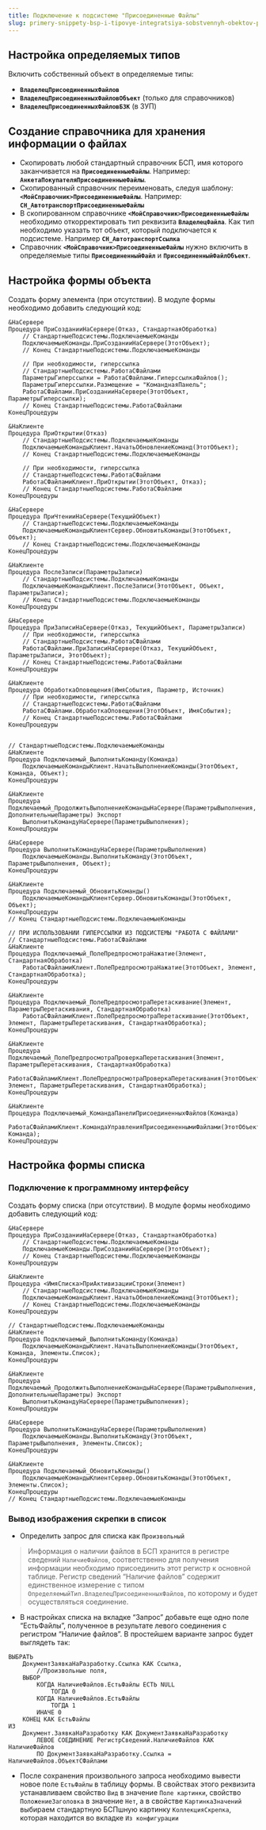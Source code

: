 ```yaml
---
title: Подключение к подсистеме "Присоединенные Файлы"
slug: primery-snippety-bsp-i-tipovye-integratsiya-sobstvennyh-obektov-podklyuchenie-k-podsistemam/podklyuchenie-k-podsisteme-prisoedinennye-fayly
---
```


## Настройка определяемых типов

Включить собственный объект в определяемые типы:
- **`ВладелецПрисоединенныхФайлов`**
- **`ВладелецПрисоединенныхФайловОбъект`** (только для справочников)
- **`ВладелецПрисоединенныхФайловБЗК`** (в ЗУП)

## Создание справочника для хранения информации о файлах
- Скопировать любой стандартный справочник БСП, имя которого заканчивается на **`ПрисоединенныеФайлы`**. Например: **`АнкетаПокупателяПрисоединенныеФайлы`**.
- Скопированный справочник переименовать, следуя шаблону: **`<МойСправочник>ПрисоединенныеФайлы`**. Например: **`СН_АвтотранспортПрисоединенныеФайлы`**
- В скопированном справочнике **`<МойСправочник>ПрисоединенныеФайлы`** необходимо откорректировать тип реквизита **`ВладелецФайла`**. Как тип необходимо указать тот объект, который подключается к подсистеме. Например **`СН_АвтотранспортСсылка`**
- Справочник **`<МойСправочник>ПрисоединенныеФайлы`** нужно включить в определяемые типы **`ПрисоединенныйФайл`** и **`ПрисоединенныйФайлОбъект`**.

## Настройка формы объекта
Создать форму элемента (при отсутствии). В модуле формы необходимо добавить следующий код:
```bsl
&НаСервере
Процедура ПриСозданииНаСервере(Отказ, СтандартнаяОбработка)
    // СтандартныеПодсистемы.ПодключаемыеКоманды
    ПодключаемыеКоманды.ПриСозданииНаСервере(ЭтотОбъект);
    // Конец СтандартныеПодсистемы.ПодключаемыеКоманды
 
    // При необходимости, гиперссылка
    // СтандартныеПодсистемы.РаботаСФайлами
    ПараметрыГиперссылки = РаботаСФайлами.ГиперссылкаФайлов();
    ПараметрыГиперссылки.Размещение = "КоманднаяПанель";
    РаботаСФайлами.ПриСозданииНаСервере(ЭтотОбъект, ПараметрыГиперссылки);
    // Конец СтандартныеПодсистемы.РаботаСФайлами
КонецПроцедуры 
 
&НаКлиенте
Процедура ПриОткрытии(Отказ)
    // СтандартныеПодсистемы.ПодключаемыеКоманды
    ПодключаемыеКомандыКлиент.НачатьОбновлениеКоманд(ЭтотОбъект);
    // Конец СтандартныеПодсистемы.ПодключаемыеКоманды
 
    // При необходимости, гиперссылка
    // СтандартныеПодсистемы.РаботаСФайлами
    РаботаСФайламиКлиент.ПриОткрытии(ЭтотОбъект, Отказ);
    // Конец СтандартныеПодсистемы.РаботаСФайлами
КонецПроцедуры
 
&НаСервере
Процедура ПриЧтенииНаСервере(ТекущийОбъект)
    // СтандартныеПодсистемы.ПодключаемыеКоманды
    ПодключаемыеКомандыКлиентСервер.ОбновитьКоманды(ЭтотОбъект, Объект);
    // Конец СтандартныеПодсистемы.ПодключаемыеКоманды
КонецПроцедуры
 
&НаКлиенте
Процедура ПослеЗаписи(ПараметрыЗаписи)
    // СтандартныеПодсистемы.ПодключаемыеКоманды
    ПодключаемыеКомандыКлиент.ПослеЗаписи(ЭтотОбъект, Объект, ПараметрыЗаписи);
    // Конец СтандартныеПодсистемы.ПодключаемыеКоманды
КонецПроцедуры
 
&НаСервере
Процедура ПриЗаписиНаСервере(Отказ, ТекущийОбъект, ПараметрыЗаписи)
    // При необходимости, гиперссылка
    // СтандартныеПодсистемы.РаботаСФайлами
    РаботаСФайлами.ПриЗаписиНаСервере(Отказ, ТекущийОбъект, ПараметрыЗаписи, ЭтотОбъект);
    // Конец СтандартныеПодсистемы.РаботаСФайлами
КонецПроцедуры
 
&НаКлиенте
Процедура ОбработкаОповещения(ИмяСобытия, Параметр, Источник)
    // При необходимости, гиперссылка
    // СтандартныеПодсистемы.РаботаСФайлами
    РаботаСФайлами.ОбработкаОповещения(ЭтотОбъект, ИмяСобытия);
    // Конец СтандартныеПодсистемы.РаботаСФайлами
КонецПроцедуры
 
 
// СтандартныеПодсистемы.ПодключаемыеКоманды
&НаКлиенте
Процедура Подключаемый_ВыполнитьКоманду(Команда)
    ПодключаемыеКомандыКлиент.НачатьВыполнениеКоманды(ЭтотОбъект, Команда, Объект);
КонецПроцедуры
 
&НаКлиенте
Процедура Подключаемый_ПродолжитьВыполнениеКомандыНаСервере(ПараметрыВыполнения, ДополнительныеПараметры) Экспорт
    ВыполнитьКомандуНаСервере(ПараметрыВыполнения);
КонецПроцедуры
 
&НаСервере
Процедура ВыполнитьКомандуНаСервере(ПараметрыВыполнения)
    ПодключаемыеКоманды.ВыполнитьКоманду(ЭтотОбъект, ПараметрыВыполнения, Объект);
КонецПроцедуры
 
&НаКлиенте
Процедура Подключаемый_ОбновитьКоманды()
    ПодключаемыеКомандыКлиентСервер.ОбновитьКоманды(ЭтотОбъект, Объект);
КонецПроцедуры
// Конец СтандартныеПодсистемы.ПодключаемыеКоманды
 
// ПРИ ИСПОЛЬЗОВАНИИ ГИПЕРССЫЛКИ ИЗ ПОДСИСТЕМЫ "РАБОТА С ФАЙЛАМИ"
// СтандартныеПодсистемы.РаботаСФайлами
&НаКлиенте
Процедура Подключаемый_ПолеПредпросмотраНажатие(Элемент, СтандартнаяОбработка)
    РаботаСФайламиКлиент.ПолеПредпросмотраНажатие(ЭтотОбъект, Элемент, СтандартнаяОбработка);
КонецПроцедуры
 
&НаКлиенте
Процедура Подключаемый_ПолеПредпросмотраПеретаскивание(Элемент, ПараметрыПеретаскивания, СтандартнаяОбработка)
    РаботаСФайламиКлиент.ПолеПредпросмотраПеретаскивание(ЭтотОбъект, Элемент, ПараметрыПеретаскивания, СтандартнаяОбработка);
КонецПроцедуры
 
&НаКлиенте
Процедура Подключаемый_ПолеПредпросмотраПроверкаПеретаскивания(Элемент, ПараметрыПеретаскивания, СтандартнаяОбработка)
    РаботаСФайламиКлиент.ПолеПредпросмотраПроверкаПеретаскивания(ЭтотОбъект, Элемент, ПараметрыПеретаскивания, СтандартнаяОбработка);
КонецПроцедуры
 
&НаКлиенте
Процедура Подключаемый_КомандаПанелиПрисоединенныхФайлов(Команда)
    РаботаСФайламиКлиент.КомандаУправленияПрисоединеннымиФайлами(ЭтотОбъект, Команда);
КонецПроцедуры
```
## Настройка формы списка
### Подключение к программному интерфейсу
Создать форму списка (при отсутствии). В модуле формы необходимо добавить следующий код:
  
```bsl
&НаСервере
Процедура ПриСозданииНаСервере(Отказ, СтандартнаяОбработка)
    // СтандартныеПодсистемы.ПодключаемыеКоманды
    ПодключаемыеКоманды.ПриСозданииНаСервере(ЭтотОбъект);
    // Конец СтандартныеПодсистемы.ПодключаемыеКоманды
КонецПроцедуры
 
&НаКлиенте
Процедура <ИмяСписка>ПриАктивизацииСтроки(Элемент)
    // СтандартныеПодсистемы.ПодключаемыеКоманды
    ПодключаемыеКомандыКлиент.НачатьОбновлениеКоманд(ЭтотОбъект);
    // Конец СтандартныеПодсистемы.ПодключаемыеКоманды
КонецПроцедуры
 
// СтандартныеПодсистемы.ПодключаемыеКоманды
&НаКлиенте
Процедура Подключаемый_ВыполнитьКоманду(Команда)
    ПодключаемыеКомандыКлиент.НачатьВыполнениеКоманды(ЭтотОбъект, Команда, Элементы.Список);
КонецПроцедуры
 
&НаКлиенте
Процедура Подключаемый_ПродолжитьВыполнениеКомандыНаСервере(ПараметрыВыполнения, ДополнительныеПараметры) Экспорт
    ВыполнитьКомандуНаСервере(ПараметрыВыполнения);
КонецПроцедуры
 
&НаСервере
Процедура ВыполнитьКомандуНаСервере(ПараметрыВыполнения)
    ПодключаемыеКоманды.ВыполнитьКоманду(ЭтотОбъект, ПараметрыВыполнения, Элементы.Список);
КонецПроцедуры
 
&НаКлиенте
Процедура Подключаемый_ОбновитьКоманды()
    ПодключаемыеКомандыКлиентСервер.ОбновитьКоманды(ЭтотОбъект, Элементы.Список);
КонецПроцедуры
// Конец СтандартныеПодсистемы.ПодключаемыеКоманды
```
### Вывод изображения скрепки в список
- Определить запрос для списка как `Произвольный`
> Информация о наличии файлов в БСП хранится в регистре сведений `НаличиеФайлов`, соответственно для получения информации необходимо присоединить этот регистр к основной таблице. Регистр сведений “Наличие файлов” содержит единственное измерение с типом `ОпределяемыйТип.ВладелецПрисоединенныхФайлов`, по которому и будет осуществляться соединение.
- В настройках списка на вкладке “Запрос” добавьте еще одно поле “ЕстьФайлы”, полученное в результате левого соединения с регистром “Наличие файлов”. В простейшем варианте запрос будет выглядеть так:
```bsl
ВЫБРАТЬ
	ДокументЗаявкаНаРазработку.Ссылка КАК Ссылка,
        //Произвольные поля,
	ВЫБОР
		КОГДА НаличиеФайлов.ЕстьФайлы ЕСТЬ NULL
			ТОГДА 0
		КОГДА НаличиеФайлов.ЕстьФайлы
			ТОГДА 1
		ИНАЧЕ 0
	КОНЕЦ КАК ЕстьФайлы
ИЗ
	Документ.ЗаявкаНаРазработку КАК ДокументЗаявкаНаРазработку
		ЛЕВОЕ СОЕДИНЕНИЕ РегистрСведений.НаличиеФайлов КАК НаличиеФайлов
		ПО ДокументЗаявкаНаРазработку.Ссылка = НаличиеФайлов.ОбъектСФайлами
```
- После сохранения произвольного запроса необходимо вывести новое поле `ЕстьФайлы` в таблицу формы. В свойствах этого реквизита устанавливаем свойство `Вид` в значение `Поле картинки`, свойство `ПоложениеЗаголовка` в значение `Нет`, а в свойстве `КартинкаЗначений` выбираем стандартную БСПшную картинку `КоллекцияСкрепка`, которая находится во вкладке `Из конфигурации`
